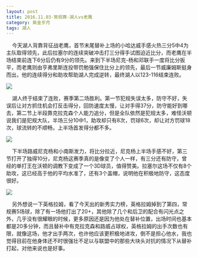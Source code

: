 ```yaml
---
layout: post
title: 2016.11.03-常规赛-湖人vs老鹰
category: 紫金岁月
tags: 湖人
---
```


&nbsp;&nbsp;&nbsp;&nbsp;今天湖人背靠背征战老鹰，首节末尾替补上场的小哈达威手感火热三分5中4为主队取得领先，此后拉塞尔的连续突破冲击打三分得手试图迫近比分，而老鹰在半场结束前连下6分后仍有9分的领先。来到下半场尼克-杨和邓联手一度将比分扳平，而老鹰则由亨弗里斯连投带罚勉强保住比分上的领先，最后一节威廉姆斯挺身而出，他的连续得分和助攻帮助湖人完成逆转，最终湖人以123-116结束连败。

![](http://offfjcibp.bkt.clouddn.com/hawks.png)

&nbsp;&nbsp;&nbsp;&nbsp;湖人终于结束了连败，赛季第二场胜利。第一节犯规失误太多，防守不好，失误后让对方抓住机会打反击得分，回防速度太慢，让对手得37分，防守能好到哪去，第二节上半段靠克拉克森个人能力追分，但是全队依然是犯规太多，难怪沃顿说我们是犯规大队，半场三分10中1，助攻却只有8次，罚球6次，却让对方罚球18次，球流转的不顺畅，上半场首发得分都不多。

![](http://offfjcibp.bkt.clouddn.com/Clarkson.jpg)

&nbsp;&nbsp;&nbsp;&nbsp;下半场路威尼克杨和小南斯发力，将比分拉近，尼克杨上半场手感不好，第三节打开了独得10分，尼克杨这赛季真的是像变了个人一样，有三分还有防守，曾经的单打王在沃顿的调教下变成了一个3D球员，值得赞美。拉塞尔这场不仅有8个助攻，这已经高于他的平均水准了，还有3个盖帽，说明他在积极地防守，这态度很好。

![](http://offfjcibp.bkt.clouddn.com/Resull.jpg)

&nbsp;&nbsp;&nbsp;&nbsp;另外想说一下英格拉姆，看了今天出的新秀实力榜，英格拉姆掉到了第四，常规赛5场球，除了有一场他打出了20+，其他除了几个和后卫的配合有闪光点之外，几乎没有很耀眼的时候，更多原因还是因为他处在替补位置，出场时间也基本都是20多分钟，而且替补中有克拉克森和路威占球权，英格拉姆的出手次数也有限，就像这场，他才出手两次，也许他应该更积极地进攻，倒不是担心他水，我也觉得目前在他身体还不时很强壮不足以与联盟中的那些大块头对抗的情况下从替补打起，对他来说也是好事。



